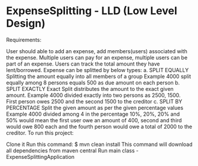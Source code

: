 # ExpenseSplitting - LLD (Low Level Design)
Requirements:

User should able to add an expense, add members(users) associated with the expense.
Multiple users can pay for an expense, multiple users can be part of an expense.
Users can track the total amount they have lent/borrowed.
Expense can be splitted by below types: a. SPLIT EQUALLY Splitting the amount equally into all members of a group Example 4000 split equally among 8 persons equals 500 as due amount on each person b. SPLIT EXACTLY Exact Split distributes the amount to the exact given amount. Example 4000 divided exactly into two persons as 2500, 1500. First person owes 2500 and the second 1500 to the creditor c. SPLIT BY PERCENTAGE Split the given amount as per the given percentage values Example 4000 divided among 4 in the percentage 10%, 20%, 20% and 50% would mean the first user owe an amount of 400, second and third would owe 800 each and the fourth person would owe a total of 2000 to the creditor.
To run this project:

Clone it
Run this command: $ mvn clean install This command will download all dependencies from maven central
Run main class - ExpenseSplittingApplication
